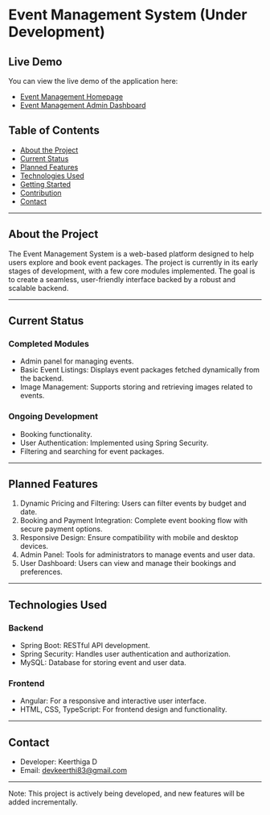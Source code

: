 # Event Management System (Under Development)


## Live Demo
You can view the live demo of the application here:
- [Event Management Homepage](https://manibharathy-k.github.io/EventManagement/homepage)
- [Event Management Admin Dashboard](https://manibharathy-k.github.io/EventManagement/dashboard/home)


## Table of Contents
- [About the Project](#about-the-project)
- [Current Status](#current-status)
- [Planned Features](#planned-features)
- [Technologies Used](#technologies-used)
- [Getting Started](#getting-started)
- [Contribution](#contribution)
- [Contact](#contact)

---

## About the Project
The Event Management System is a web-based platform designed to help users explore and book event packages. The project is currently in its early stages of development, with a few core modules implemented. The goal is to create a seamless, user-friendly interface backed by a robust and scalable backend.

---

## Current Status
### Completed Modules
- Admin panel for managing events.
- Basic Event Listings: Displays event packages fetched dynamically from the backend.
- Image Management: Supports storing and retrieving images related to events.

### Ongoing Development
- Booking functionality.
- User Authentication: Implemented using Spring Security.
- Filtering and searching for event packages.

---

## Planned Features
1. Dynamic Pricing and Filtering: Users can filter events by budget and date.
2. Booking and Payment Integration: Complete event booking flow with secure payment options.
3. Responsive Design: Ensure compatibility with mobile and desktop devices.
4. Admin Panel: Tools for administrators to manage events and user data.
5. User Dashboard: Users can view and manage their bookings and preferences.

---

## Technologies Used
### Backend
- Spring Boot: RESTful API development.
- Spring Security: Handles user authentication and authorization.
- MySQL: Database for storing event and user data.

### Frontend
- Angular: For a responsive and interactive user interface.
- HTML, CSS, TypeScript: For frontend design and functionality.




---

## Contact
- Developer: Keerthiga D
- Email: devkeerthi83@gmail.com


---

Note: This project is actively being developed, and new features will be added incrementally.
